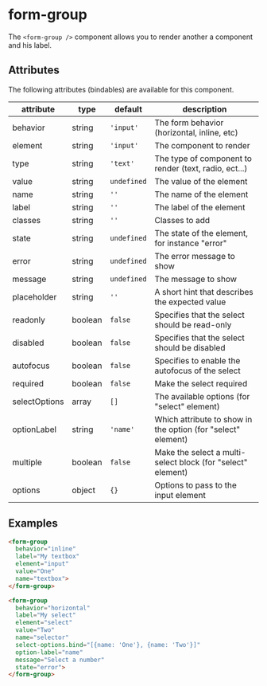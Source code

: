 # form-group
The `<form-group />` component allows you to render another a component and his label.

## Attributes

The following attributes (bindables) are available for this component.

| attribute | type | default | description |
|---|---|---|---|
| behavior | string | `'input'` | The form behavior (horizontal, inline, etc) |
| element | string | `'input'` | The component to render |
| type | string | `'text'` | The type of component to render (text, radio, ect...)|
| value | string | `undefined` | The value of the element |
| name | string | `''` | The name of the element |
| label  | string | `''` | The label of the element |
| classes | string | `''` | Classes to add |
| state  | string | `undefined` | The state of the element, for instance "error" |
| error  | string | `undefined` | The error message to show |
| message  | string | `undefined` | The message to show |
| placeholder | string | `''` | A short hint that describes the expected value |
| readonly | boolean | `false` | Specifies that the select should be read-only |
| disabled | boolean | `false` | Specifies that the select should be disabled |
| autofocus | boolean | `false` | Specifies to enable the autofocus of the select |
| required | boolean | `false` | Make the select required |
| selectOptions | array | `[]` | The available options (for "select" element) |
| optionLabel | string | `'name'` | Which attribute to show in the option (for "select" element) |
| multiple | boolean | `false` | Make the select a multi-select block (for "select" element) |
| options | object | `{}` | Options to pass to the input element |

## Examples
```html
<form-group
  behavior="inline"
  label="My textbox"
  element="input"
  value="One"
  name="textbox">
</form-group>
```

```html
<form-group
  behavior="horizontal"
  label="My select"
  element="select"
  value="Two"
  name="selector"
  select-options.bind="[{name: 'One'}, {name: 'Two'}]"
  option-label="name"
  message="Select a number"
  state="error">
</form-group>
```

